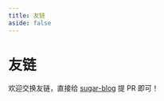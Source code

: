 ```yaml
---
title: 友链
aside: false
---
```


<script setup lang="ts">
import FriendLinks from './.vitepress/theme/components/FriendLinks.vue'
</script>

# 友链

欢迎交换友链，直接给 [sugar-blog](https://github.com/ATQQ/sugar-blog) 提 PR 即可！

<!-- 远程地址 + 随机排序 -->
<FriendLinks />